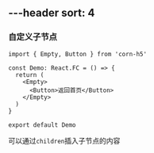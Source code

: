 ---header
sort: 4
---

### 自定义子节点

```tsx
import { Empty, Button } from 'corn-h5'

const Demo: React.FC = () => {
  return (
    <Empty>
      <Button>返回首页</Button>
    </Empty>
  )
}

export default Demo
```
可以通过`children`插入子节点的内容
